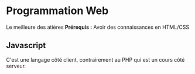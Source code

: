# Programmation Web
Le meilleure des atières
**Prérequis :** Avoir des connaissances en HTML/CSS

## Javascript
C'est une langage côté client, contrairement au PHP qui est un cours côté serveur.


